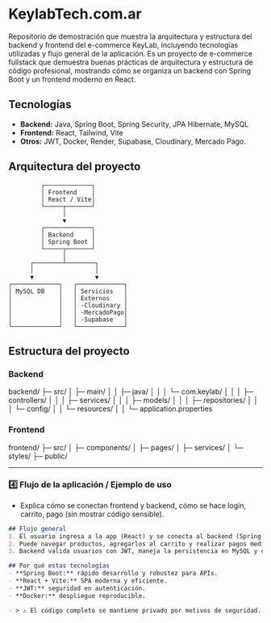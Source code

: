 # KeylabTech.com.ar
Repositorio de demostración que muestra la arquitectura y estructura del backend y frontend del e-commerce KeyLab, incluyendo tecnologías utilizadas y flujo general de la aplicación.
Es un proyecto de e-commerce fullstack que demuestra buenas prácticas de arquitectura y estructura de código profesional, mostrando cómo se organiza un backend con Spring Boot y un frontend moderno en React.

## Tecnologías
- **Backend:** Java, Spring Boot, Spring Security, JPA Hibernate, MySQL
- **Frontend:** React, Tailwind, Vite
- **Otros:** JWT, Docker, Render, Supabase, Cloudinary, Mercado Pago.

## Arquitectura del proyecto

             ┌─────────────┐
             │ Frontend    │
             │ React / Vite│
             └─────┬───────┘
                   │
                   ▼
             ┌─────────────┐
             │ Backend     │
             │ Spring Boot │
             └─────┬───────┘
                   │
          ┌────────┴────────┐
          │                 │
          ▼                 ▼
    ┌─────────────┐   ┌─────────────┐
    │ MySQL DB    │   │ Servicios   │
    │             │   │ Externos    │
    │             │   │ -Cloudinary │
    │             │   │ -MercadoPago│
    │             │   │ -Supabase   │
    └─────────────┘   └─────────────┘
                         
## Estructura del proyecto

### Backend
backend/
├─ src/
│ ├─ main/
│ │ ├─ java/
│ │ │ └─ com.keylab/
│ │ │ ├─ controllers/
│ │ │ ├─ services/
│ │ │ ├─ models/
│ │ │ ├─ repositories/
│ │ │ └─ config/
│ │ └─ resources/
│ │ └─ application.properties

### Frontend 

frontend/
├─ src/
│ ├─ components/
│ ├─ pages/
│ ├─ services/
│ └─ styles/
├─ public/

---

### 4️⃣ **Flujo de la aplicación / Ejemplo de uso**
- Explica cómo se conectan frontend y backend, cómo se hace login, carrito, pago (sin mostrar código sensible).
```markdown
## Flujo general
1. El usuario ingresa a la app (React) y se conecta al backend (Spring Boot).
2. Puede navegar productos, agregarlos al carrito y realizar pagos mediante Mercado Pago.
3. Backend valida usuarios con JWT, maneja la persistencia en MySQL y conecta con servicios externos (Cloudinary para imágenes, Supabase para almacenamiento adicional).

## Por qué estas tecnologías
- **Spring Boot:** rápido desarrollo y robustez para APIs.
- **React + Vite:** SPA moderna y eficiente.
- **JWT:** seguridad en autenticación.
- **Docker:** despliegue reproducible.

- > ⚠️ El código completo se mantiene privado por motivos de seguridad. Este repositorio muestra la estructura y tecnologías utilizadas.

